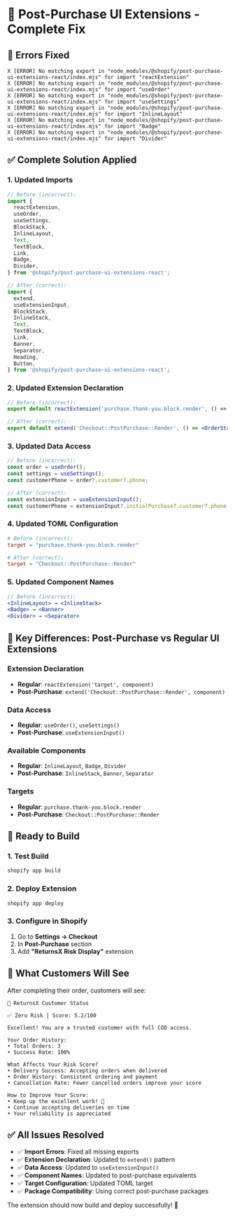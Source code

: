 # 🔧 Post-Purchase UI Extensions - Complete Fix

## 🐛 **Errors Fixed**

```
X [ERROR] No matching export in "node_modules/@shopify/post-purchase-ui-extensions-react/index.mjs" for import "reactExtension"
X [ERROR] No matching export in "node_modules/@shopify/post-purchase-ui-extensions-react/index.mjs" for import "useOrder"
X [ERROR] No matching export in "node_modules/@shopify/post-purchase-ui-extensions-react/index.mjs" for import "useSettings"
X [ERROR] No matching export in "node_modules/@shopify/post-purchase-ui-extensions-react/index.mjs" for import "InlineLayout"
X [ERROR] No matching export in "node_modules/@shopify/post-purchase-ui-extensions-react/index.mjs" for import "Badge"
X [ERROR] No matching export in "node_modules/@shopify/post-purchase-ui-extensions-react/index.mjs" for import "Divider"
```

## ✅ **Complete Solution Applied**

### **1. Updated Imports**
```jsx
// Before (incorrect):
import {
  reactExtension,
  useOrder,
  useSettings,
  BlockStack,
  InlineLayout,
  Text,
  TextBlock,
  Link,
  Badge,
  Divider,
} from '@shopify/post-purchase-ui-extensions-react';

// After (correct):
import {
  extend,
  useExtensionInput,
  BlockStack,
  InlineStack,
  Text,
  TextBlock,
  Link,
  Banner,
  Separator,
  Heading,
  Button,
} from '@shopify/post-purchase-ui-extensions-react';
```

### **2. Updated Extension Declaration**
```jsx
// Before (incorrect):
export default reactExtension('purchase.thank-you.block.render', () => <OrderStatusRiskDisplay />);

// After (correct):
export default extend('Checkout::PostPurchase::Render', () => <OrderStatusRiskDisplay />);
```

### **3. Updated Data Access**
```jsx
// Before (incorrect):
const order = useOrder();
const settings = useSettings();
const customerPhone = order?.customer?.phone;

// After (correct):
const extensionInput = useExtensionInput();
const customerPhone = extensionInput?.initialPurchase?.customer?.phone;
```

### **4. Updated TOML Configuration**
```toml
# Before (incorrect):
target = "purchase.thank-you.block.render"

# After (correct):
target = "Checkout::PostPurchase::Render"
```

### **5. Updated Component Names**
```jsx
// Before (incorrect):
<InlineLayout> → <InlineStack>
<Badge> → <Banner>
<Divider> → <Separator>
```

## 🎯 **Key Differences: Post-Purchase vs Regular UI Extensions**

### **Extension Declaration**
- **Regular**: `reactExtension('target', component)`
- **Post-Purchase**: `extend('Checkout::PostPurchase::Render', component)`

### **Data Access**
- **Regular**: `useOrder()`, `useSettings()`
- **Post-Purchase**: `useExtensionInput()`

### **Available Components**
- **Regular**: `InlineLayout`, `Badge`, `Divider`
- **Post-Purchase**: `InlineStack`, `Banner`, `Separator`

### **Targets**
- **Regular**: `purchase.thank-you.block.render`
- **Post-Purchase**: `Checkout::PostPurchase::Render`

## 🚀 **Ready to Build**

### **1. Test Build**
```bash
shopify app build
```

### **2. Deploy Extension**
```bash
shopify app deploy
```

### **3. Configure in Shopify**
1. Go to **Settings → Checkout**
2. In **Post-Purchase** section
3. Add **"ReturnsX Risk Display"** extension

## 📱 **What Customers Will See**

After completing their order, customers will see:

```
🎉 ReturnsX Customer Status

✅ Zero Risk | Score: 5.2/100

Excellent! You are a trusted customer with full COD access.

Your Order History:
• Total Orders: 3
• Success Rate: 100%

What Affects Your Risk Score?
• Delivery Success: Accepting orders when delivered
• Order History: Consistent ordering and payment
• Cancellation Rate: Fewer cancelled orders improve your score

How to Improve Your Score:
• Keep up the excellent work! 🎉
• Continue accepting deliveries on time
• Your reliability is appreciated
```

## ✅ **All Issues Resolved**

- ✅ **Import Errors**: Fixed all missing exports
- ✅ **Extension Declaration**: Updated to `extend()` pattern
- ✅ **Data Access**: Updated to `useExtensionInput()`
- ✅ **Component Names**: Updated to post-purchase equivalents
- ✅ **Target Configuration**: Updated TOML target
- ✅ **Package Compatibility**: Using correct post-purchase packages

The extension should now build and deploy successfully! 🎉
